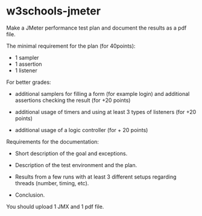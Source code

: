 # w3schools-jmeter

Make a JMeter performance test plan and document the results as a pdf file.

The minimal requirement for the plan (for 40points):

- 1 sampler
- 1 assertion
- 1 listener

For better grades:

- additional samplers for filling a form (for example login) and additional assertions checking the result (for +20  points)

- additional usage of timers and using at least 3 types of listeners (for +20 points)

- additional usage of a logic controller (for + 20 points)

Requirements for the documentation:

- Short description of the goal and exceptions.

- Description of the test environment and the plan.

- Results from a few runs with at least 3 different setups regarding threads (number, timing, etc).

- Conclusion.

You should upload 1 JMX and 1 pdf file.
